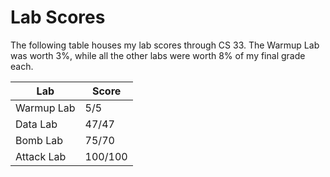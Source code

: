 # Lab Scores

The following table houses my lab scores through CS 33. The Warmup Lab was worth 3%, while all the other labs were worth 8% of my final grade each.

| Lab | Score |
| ------- | ----- |
| Warmup Lab | 5/5 |
| Data Lab | 47/47 |
| Bomb Lab | 75/70 |
| Attack Lab | 100/100 |